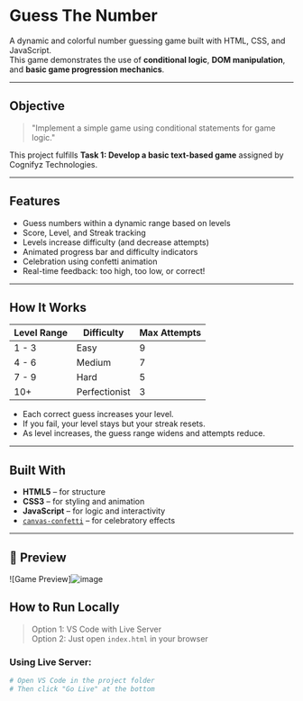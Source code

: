 
#  Guess The Number

A dynamic and colorful number guessing game built with HTML, CSS, and JavaScript.  
This game demonstrates the use of **conditional logic**, **DOM manipulation**, and **basic game progression mechanics**.

---

##  Objective

> "Implement a simple game using conditional statements for game logic."

This project fulfills **Task 1: Develop a basic text-based game** assigned by Cognifyz Technologies.

---

##  Features

-  Guess numbers within a dynamic range based on levels
-  Score, Level, and Streak tracking
-  Levels increase difficulty (and decrease attempts)
-  Animated progress bar and difficulty indicators
-  Celebration using confetti animation
-  Real-time feedback: too high, too low, or correct!

---

##  How It Works

| Level Range | Difficulty      | Max Attempts |
|-------------|------------------|---------------|
| 1 - 3       | Easy            | 9             |
| 4 - 6       | Medium          | 7             |
| 7 - 9       | Hard            | 5             |
| 10+         | Perfectionist   | 3             |

- Each correct guess increases your level.
- If you fail, your level stays but your streak resets.
- As level increases, the guess range widens and attempts reduce.

---

##  Built With

- **HTML5** – for structure
- **CSS3** – for styling and animation
- **JavaScript** – for logic and interactivity
- [`canvas-confetti`](https://www.npmjs.com/package/canvas-confetti) – for celebratory effects

---
## 📸 Preview

![Game Preview]![image](https://github.com/user-attachments/assets/7b70bc6a-e331-409a-9abf-b278ae408714)



##  How to Run Locally

> Option 1: VS Code with Live Server  
> Option 2: Just open `index.html` in your browser

### Using Live Server:

```bash
# Open VS Code in the project folder
# Then click "Go Live" at the bottom
